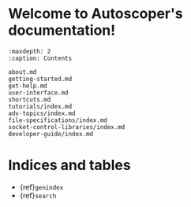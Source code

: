 <!--- Autoscoper documentation master file, created by
   sphinx-quickstart on Mon Apr 10 14:29:37 2023.
   You can adapt this file completely to your liking, but it should at least
   contain the root `toctree` directive. -->

# Welcome to Autoscoper's documentation!

```{toctree}
:maxdepth: 2
:caption: Contents

about.md
getting-started.md
get-help.md
user-interface.md
shortcuts.md
tutorials/index.md
adv-topics/index.md
file-specifications/index.md
socket-control-libraries/index.md
developer-guide/index.md
```

# Indices and tables

* {ref}`genindex`
* {ref}`search`
